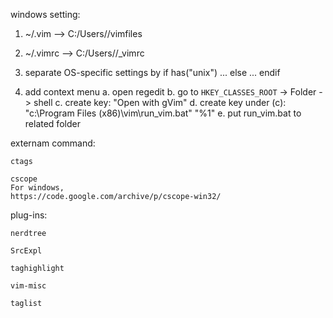 windows setting:
1. ~/.vim       --> C:/Users/<user name>/vimfiles
2. ~/.vimrc     --> C:/Users/<user name>/_vimrc
3. separate OS-specific settings by
    if has("unix")
        ...
    else
        ...
    endif

4. add context menu
    a. open regedit
    b. go to `HKEY_CLASSES_ROOT` -> Folder -> shell
    c. create key: "Open with gVim"
    d. create key under (c): "c:\Program Files (x86)\vim\run_vim.bat" "%1"
    e. put run_vim.bat to related folder

externam command:

    ctags

    cscope
    For windows, 
    https://code.google.com/archive/p/cscope-win32/


plug-ins:

    nerdtree

    SrcExpl

    taghighlight

    vim-misc

    taglist
